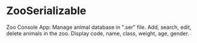 # ZooSerializable
Zoo Console App: Manage animal database in ".ser" file. Add, search, edit, delete animals in the zoo. Display code, name, class, weight, age, gender.

